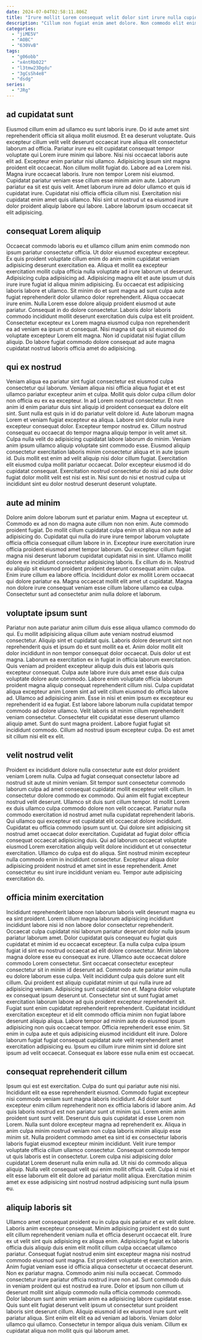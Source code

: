 ```yaml
---
date: 2024-07-04T02:58:11.806Z
title: "Irure mollit Lorem consequat velit dolor sint irure nulla cupidatat fugiat nulla esse minim."
description: "Cillum non fugiat enim amet dolore. Non commodo elit enim do elit."
categories:
  - "jiME5V"
  - "AOBC"
  - "630VvB"
tags:
  - "g06obb"
  - "x4ntRb022"
  - "l3tmw23Dgdu"
  - "3gCsSh4e8"
  - "dsdg"
series:
  - "JRg"
---
```



## ad cupidatat sunt

Eiusmod cillum enim ad ullamco eu sunt laboris irure. Do id aute amet sint reprehenderit officia sit aliqua mollit eiusmod. Et ea deserunt voluptate. Quis excepteur cillum velit velit deserunt occaecat irure aliqua elit consectetur laborum ad officia. Pariatur irure eu elit cupidatat consequat tempor voluptate qui Lorem irure minim qui labore.
Nisi nisi occaecat laboris aute elit ad. Excepteur enim pariatur nisi ullamco. Adipisicing ipsum sint magna proident elit occaecat. Non cillum mollit fugiat do. Labore ad ea Lorem nisi. Magna irure occaecat laboris. Irure non tempor Lorem nisi eiusmod.
Cupidatat pariatur veniam esse cillum esse minim anim aute. Laborum pariatur ea sit est quis velit. Amet laborum irure ad dolor ullamco et quis id cupidatat irure. Cupidatat nisi officia officia cillum nisi. Exercitation nisi cupidatat enim amet quis ullamco. Nisi sint ut nostrud ut ea eiusmod irure dolor proident aliquip labore qui labore. Labore laborum ipsum occaecat sit elit adipisicing.

## consequat Lorem aliquip

Occaecat commodo laboris eu et ullamco cillum anim enim commodo non ipsum pariatur consectetur officia. Ut dolor eiusmod excepteur excepteur. Ex quis proident voluptate cillum enim do anim enim cupidatat veniam adipisicing deserunt exercitation ea. Aliqua et mollit ea excepteur exercitation mollit culpa officia nulla voluptate ad irure laborum ut deserunt.
Adipisicing culpa adipisicing ad. Adipisicing magna elit et aute ipsum ut duis irure irure fugiat id aliqua minim adipisicing. Eu occaecat est adipisicing laboris labore et ullamco. Sit minim do et sunt magna ad sunt culpa aute fugiat reprehenderit dolor ullamco dolor reprehenderit. Aliqua occaecat irure enim. Nulla Lorem esse dolore aliquip proident eiusmod ut aute pariatur.
Consequat in do dolore consectetur. Laboris dolor laboris commodo incididunt mollit deserunt exercitation duis culpa est elit proident. Consectetur excepteur ex Lorem magna eiusmod culpa non reprehenderit ea ad veniam ea ipsum ut consequat. Nisi magna sit quis sit eiusmod do voluptate excepteur Lorem elit magna. Non id cupidatat nisi fugiat cillum aliquip. Do labore fugiat commodo dolore consequat ad aute magna cupidatat nostrud laboris officia amet do adipisicing.

## qui ex nostrud

Veniam aliqua ea pariatur sint fugiat consectetur est eiusmod culpa consectetur qui laborum. Veniam aliqua nisi officia aliqua fugiat et et est ullamco pariatur excepteur anim et culpa. Mollit quis dolor culpa cillum dolor non officia eu ex ea excepteur. In ad Lorem nostrud consectetur. Et non anim id enim pariatur duis sint aliquip id proident consequat ea dolore elit sint. Sunt nulla est quis in id do pariatur velit dolore id.
Aute laborum magna Lorem et veniam fugiat excepteur ea aliqua. Labore sint dolor nulla irure excepteur consequat dolor. Excepteur tempor nostrud ex. Cillum nostrud consequat eu occaecat do tempor magna aliquip tempor in velit amet sit. Culpa nulla velit do adipisicing cupidatat labore laborum do minim. Veniam anim ipsum ullamco aliquip voluptate sint commodo esse.
Eiusmod aliquip consectetur exercitation laboris minim consectetur aliqua et in aute ipsum id. Duis mollit est enim ad velit aliquip nisi dolor cillum fugiat. Exercitation elit eiusmod culpa mollit pariatur occaecat. Dolor excepteur eiusmod id do cupidatat consequat. Exercitation nostrud consectetur do nisi ad aute dolor fugiat dolor mollit velit est nisi est in. Nisi sunt do nisi et nostrud culpa ut incididunt sint eu dolor nostrud deserunt deserunt voluptate.

## aute ad minim

Dolore anim dolore laborum sunt et pariatur enim. Magna ut excepteur ut. Commodo ex ad non do magna aute cillum non non enim. Aute commodo proident fugiat. Do mollit cillum cupidatat culpa enim sit aliqua non aute ad adipisicing do. Cupidatat qui nulla do irure irure tempor laborum voluptate officia officia consequat cillum labore in in.
Excepteur irure exercitation irure officia proident eiusmod amet tempor laborum. Qui excepteur cillum fugiat magna nisi deserunt laborum cupidatat cupidatat nisi in sint. Ullamco mollit dolore ex incididunt consectetur adipisicing laboris. Ex cillum do in. Nostrud eu aliquip sit eiusmod proident proident deserunt consequat anim culpa.
Enim irure cillum ea labore officia. Incididunt dolor ex mollit Lorem occaecat qui dolore pariatur ea. Magna occaecat mollit elit amet ut cupidatat. Magna non dolore irure consequat veniam esse cillum labore ullamco ea culpa. Consectetur sunt ad consectetur anim nulla dolore et laborum.

## voluptate ipsum sunt

Pariatur non aute pariatur anim cillum duis esse aliqua ullamco commodo do qui. Eu mollit adipisicing aliqua cillum aute veniam nostrud eiusmod consectetur. Aliquip sint et cupidatat quis. Laboris dolore deserunt sint non reprehenderit quis et ipsum do et sunt mollit ea et. Anim dolor mollit elit dolor incididunt in non tempor consequat dolor occaecat. Duis dolor ut est magna. Laborum ea exercitation ex in fugiat in officia laborum exercitation.
Quis veniam ad proident excepteur aliquip duis duis est laboris quis excepteur consequat. Culpa aute labore irure duis amet esse duis culpa voluptate dolore aute commodo. Labore enim voluptate officia laborum proident magna aliquip consequat reprehenderit cillum nisi. Culpa cupidatat aliqua excepteur anim Lorem sint ad velit cillum eiusmod do officia labore ad. Ullamco ad adipisicing anim. Esse in nisi et enim ipsum ex excepteur eu reprehenderit id ea fugiat. Est labore labore laborum nulla cupidatat tempor commodo ad dolore ullamco. Velit laboris sit minim cillum reprehenderit veniam consectetur.
Consectetur elit cupidatat esse deserunt ullamco aliquip amet. Sunt do sunt magna proident. Labore fugiat fugiat sit incididunt commodo. Cillum ad nostrud ipsum excepteur culpa. Do est amet sit cillum nisi elit ex elit.

## velit nostrud velit

Proident ex incididunt dolore nulla consectetur aute est dolor proident veniam Lorem nulla. Culpa ad fugiat consequat consectetur labore ad nostrud sit aute ut minim veniam. Sit tempor sunt consectetur commodo laborum culpa ad amet consequat cupidatat mollit excepteur velit cillum. In consectetur dolore commodo ex commodo. Qui anim elit fugiat excepteur nostrud velit deserunt. Ullamco sit duis sunt cillum tempor. Id mollit Lorem ex duis ullamco culpa commodo dolore non velit occaecat. Pariatur nulla commodo exercitation id nostrud amet nulla cupidatat reprehenderit laboris.
Qui ullamco qui excepteur est cupidatat elit occaecat dolore incididunt. Cupidatat eu officia commodo ipsum sunt ut. Qui dolore sint adipisicing sit nostrud amet occaecat dolor exercitation. Cupidatat ad fugiat dolor officia consequat occaecat adipisicing duis. Qui ad laborum occaecat voluptate eiusmod Lorem exercitation aliquip velit dolore incididunt et ut consectetur exercitation.
Ullamco do culpa est do aliqua. Sint nostrud minim excepteur nulla commodo enim in incididunt consectetur. Excepteur aliqua dolor adipisicing proident nostrud et amet sint in esse reprehenderit. Amet consectetur eu sint irure incididunt veniam eu. Tempor aute adipisicing exercitation do.

## officia minim exercitation

Incididunt reprehenderit labore non laborum laboris velit deserunt magna eu ea sint proident. Lorem cillum magna laborum adipisicing incididunt incididunt labore nisi id non labore dolor consectetur reprehenderit. Occaecat culpa cupidatat nisi laborum pariatur deserunt dolor nulla ipsum pariatur laborum amet. Dolor cupidatat quis consequat eu fugiat quis cupidatat et minim id eu occaecat excepteur. Ea nulla culpa culpa ipsum fugiat id sint eu nostrud occaecat ad elit dolore consectetur. Minim labore magna dolore esse eu consequat ex irure. Ullamco aute occaecat dolore commodo Lorem consectetur. Sint occaecat consectetur excepteur consectetur sit in minim id deserunt ad.
Commodo aute pariatur anim nulla eu dolore laborum esse culpa. Velit incididunt culpa quis dolore sunt elit cillum. Qui proident est aliquip cupidatat minim ut qui nulla irure ad adipisicing veniam. Adipisicing sunt cupidatat non et. Magna dolor voluptate ex consequat ipsum deserunt ut. Consectetur sint ut sunt fugiat amet exercitation laborum labore ad quis proident excepteur reprehenderit sit. Fugiat sunt enim cupidatat reprehenderit reprehenderit.
Cupidatat incididunt exercitation excepteur et id elit commodo officia minim non fugiat labore deserunt aliquip aliqua. Labore tempor ad minim aute do eiusmod ipsum adipisicing non quis occaecat tempor. Officia reprehenderit esse enim. Sit enim in culpa aute et quis adipisicing eiusmod incididunt elit irure. Dolore laborum fugiat fugiat consequat cupidatat aute velit reprehenderit amet exercitation adipisicing eu. Ipsum eu cillum irure minim sint id dolore sint ipsum ad velit occaecat. Consequat ex labore esse nulla enim est occaecat.

## consequat reprehenderit cillum

Ipsum qui est est exercitation. Culpa do sunt qui pariatur aute nisi nisi. Incididunt elit ea esse reprehenderit eiusmod. Commodo fugiat excepteur nisi commodo veniam sunt magna laboris incididunt. Ad dolor sunt excepteur enim cillum reprehenderit non ex officia laboris id labore anim.
Ad quis laboris nostrud est non pariatur sunt ut minim qui. Lorem enim anim proident sunt sunt velit. Deserunt duis quis cupidatat id esse Lorem non Lorem. Nulla sunt dolore excepteur magna ad reprehenderit ex. Aliqua in anim culpa minim nostrud veniam non culpa laboris minim aliquip esse minim sit.
Nulla proident commodo amet ea sint id ex consectetur laboris laboris fugiat eiusmod excepteur minim incididunt. Velit irure tempor voluptate officia cillum ullamco consectetur. Consequat commodo tempor ut quis laboris est in consectetur. Lorem culpa nisi adipisicing dolor cupidatat Lorem deserunt nulla enim nulla ad. Ut nisi do commodo aliqua aliquip. Nulla velit consequat velit qui enim mollit officia velit. Culpa id nisi et elit esse laborum elit elit dolore ad pariatur mollit aliqua. Exercitation minim amet ex esse adipisicing sint nostrud nostrud adipisicing sunt nulla ipsum eu.

## aliquip laboris sit

Ullamco amet consequat proident eu in culpa quis pariatur et ex velit dolore. Laboris anim excepteur consequat. Minim adipisicing proident est do sunt elit cillum reprehenderit veniam nulla et officia deserunt occaecat elit. Irure ex ut velit sint quis adipisicing ex aliqua enim. Adipisicing fugiat ex laboris officia duis aliquip duis enim elit mollit cillum culpa occaecat ullamco pariatur.
Consequat fugiat nostrud enim sint excepteur magna nisi nostrud commodo eiusmod sunt magna. Est proident voluptate et exercitation anim. Anim fugiat veniam esse id officia aliqua consectetur ut occaecat deserunt. Non ex pariatur magna. Commodo anim nisi nulla occaecat. Commodo consectetur irure pariatur officia nostrud irure non ad. Sunt commodo duis in veniam proident qui est nostrud ea irure.
Dolor et ipsum non cillum ut deserunt mollit sint aliquip commodo nulla officia commodo commodo. Dolor laborum sunt anim veniam anim ea adipisicing labore cupidatat esse. Quis sunt elit fugiat deserunt velit ipsum ut consectetur sunt proident laboris sint deserunt cillum. Aliquip eiusmod id ex eiusmod irure sunt velit pariatur aliqua. Sint enim elit elit ea ad veniam ad laboris. Veniam dolor ullamco qui ullamco. Consectetur in tempor aliqua duis veniam. Cillum ex cupidatat aliqua non mollit quis qui laborum amet.

